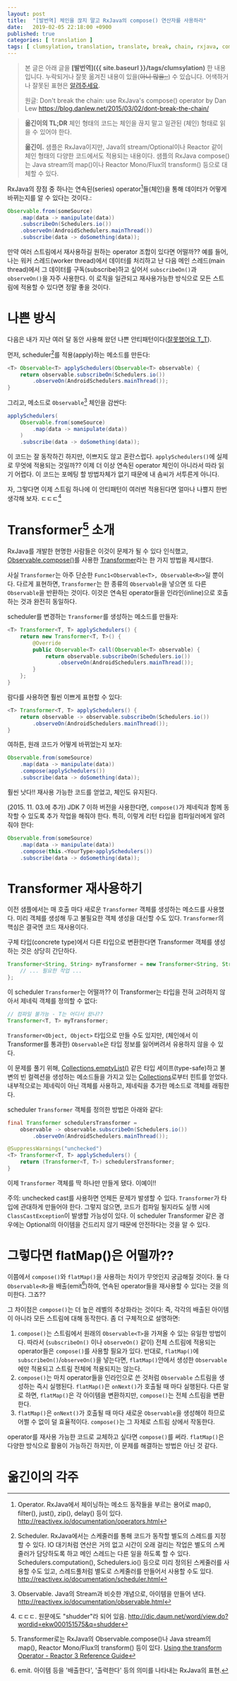 ```yaml
---
layout: post
title:  "[발번역] 체인을 끊지 말고 RxJava의 compose() 연산자를 사용하라"
date:   2019-02-05 22:18:00 +0900
published: true
categories: [ translation ]
tags: [ clumsylation, translation, translate, break, chain, rxjava, compose, Transformer, flatmap, alternative, operator ]
---
```


> 본 글은 아래 글을 **[발번역]({{ site.baseurl }}/tags/clumsylation)** 한 내용입니다. 누락되거나 잘못 옮겨진 내용이 있을(~~아니 많을;;~~) 수 있습니다. 어색하거나 잘못된 표현은 <a href="{{ site.baseurl }}/about">알려주세요</a>.
>
> 원글: Don't break the chain: use RxJava's compose() operator by Dan Lew
> <https://blog.danlew.net/2015/03/02/dont-break-the-chain/>

> **옮긴이의 TL;DR** 체인 형태의 코드는 체인을 끊지 말고 일관된 (체인) 형태로 읽을 수 있어야 한다.
>
> **옮긴이.** 샘플은 RxJava이지만, Java의 stream/Optional이나 Reactor 같이 체인 형태의 다양한 코드에서도 적용되는 내용이다. 샘플의 RxJava compose()는 Java stream의 map()이나 Reactor Mono/Flux의 transform() 등으로 대체할 수 있다.


RxJava의 장점 중 하나는 연속된(series) operator[^operator]들(체인)을 통해 데이터가 어떻게 바뀌는지를 알 수 있다는 것이다.:

```java
Observable.from(someSource)
    .map(data -> manipulate(data))
    .subscribeOn(Schedulers.io())
    .observeOn(AndroidSchedulers.mainThread())
    .subscribe(data -> doSomething(data));
```

만약 여러 스트림에서 재사용하길 원하는 operator 조합이 있다면 어떨까?? 예를 들어, 나는 워커 스레드(worker thread)에서 데이터를 처리하고 난 다음 메인 스레드(main thread)에서 그 데이터를 구독(subscribe)하고 싶어서 `subscribeOn()`과 `observeOn()`을 자주 사용한다. 이 로직을 일관되고 재사용가능한 방식으로 모든 스트림에 적용할 수 있다면 정말 좋을 것이다.


# 나쁜 방식

다음은 내가 지난 여러 달 동안 사용해 왔던 나쁜 안티패턴이다([잘못했어요 T_T](https://www.youtube.com/watch?v=jG2KMkQLZmI)).

먼저, scheduler[^scheduler]를 적용(apply)하는 메소드를 만든다:

```java
<T> Observable<T> applySchedulers(Observable<T> observable) {
    return observable.subscribeOn(Schedulers.io())
        .observeOn(AndroidSchedulers.mainThread());
}
```

그리고, 메소드로 `Observable`[^observable] 체인을 감싼다:

```java
applySchedulers(
    Observable.from(someSource)
        .map(data -> manipulate(data))
    )
    .subscribe(data -> doSomething(data));
```

이 코드는 잘 동작하긴 하지만, 이쁘지도 않고 혼란스럽다. `applySchedulers()`에 실제로 무엇에 적용되는 것일까?? 이제 더 이상 연속된 operator 체인이 아니라서 따라 읽기 어렵다. 이 코드는 포메팅 할 방법자체가 없기 때문에 내 솜씨가 서투른게 아니다.

자, 그렇다면 이제 스트림 하나에 이 안티패턴이 여러번 적용된다면 얼마나 나쁠지 한번 생각해 보자. ㄷㄷㄷ[^shudder]


# Transformer[^transformer] 소개

RxJava를 개발한 현명한 사람들은 이것이 문제가 될 수 있다 인식했고, [Observable.compose()](http://reactivex.io/RxJava/javadoc/rx/Observable.html#compose-rx.Observable.Transformer-)를 사용한 [Transformer](http://reactivex.io/RxJava/javadoc/rx/Observable.Transformer.html)라는 한 가지 방법을 제시했다.

사실 `Transformer`는 아주 단순한 `Func1<Observable<T>, Observable<R>>`일 뿐이다. 다르게 표현하면, `Transformer`는 한 종류의 `Observable`을 넣으면 또 다른 `Observable`을 반환하는 것이다. 이것은 연속된 operator들을 인라인(inline)으로 호출하는 것과 완전히 동일하다.

scheduler를 변경하는 `Transformer`를 생성하는 메소드를 만들자:

```java
<T> Transformer<T, T> applySchedulers() {
    return new Transformer<T, T>() {
        @Override
        public Observable<T> call(Observable<T> observable) {
            return observable.subscribeOn(Schedulers.io())
                .observeOn(AndroidSchedulers.mainThread());
        }
    };
}
```

람다를 사용하면 훨씬 이쁘게 표현할 수 있다:

```java
<T> Transformer<T, T> applySchedulers() {
    return observable -> observable.subscribeOn(Schedulers.io())
        .observeOn(AndroidSchedulers.mainThread());
}
```

여하튼, 원래 코드가 어떻게 바뀌었는지 보자:

```java
Observable.from(someSource)
    .map(data -> manipulate(data))
    .compose(applySchedulers())
    .subscribe(data -> doSomething(data));
```

훨씬 낫다!! 재사용 가능한 코드를 얻었고, 체인도 유지된다.

(2015. 11. 03.에 추가) JDK 7 이하 버전을 사용한다면, `compose()`가 제네릭과 함께 동작할 수 있도록 추가 작업을 해줘야 한다. 특히, 이렇게 리턴 타입을 컴파일러에게 알려줘야 한다:

```java
Observable.from(someSource)
    .map(data -> manipulate(data))
    .compose(this.<YourType>applySchedulers())
    .subscribe(data -> doSomething(data));
```


# Transformer 재사용하기

이전 샘플에서는 매 호출 마다 새로운 `Transformer` 객체를 생성하는 메소드를 사용했다. 미리 객체를 생성해 두고 불필요한 객체 생성을 대신할 수도 있다. `Transformer`의 핵심은 결국엔 코드 재사용이다.

구체 타입(concrete type)에서 다른 타입으로 변환한다면 Transformer 객체를 생성하는 것은 상당히 간단하다.

```java
Transformer<String, String> myTransformer = new Transformer<String, String>() {
    // ... 필요한 작업 ...
};
```

이 scheduler `Transformer`는 어떨까?? 이 Transformer는 타입을 전혀 고려하지 않아서 제네릭 객체를 정의할 수 없다:

```java
// 컴파일 불가능 - T는 어디서 왔나??
Transformer<T, T> myTransformer;
```

`Transformer<Object, Object>` 타입으로 만들 수도 있지만, (체인에서 이 Transformer를 통과한) `Observable`은 타입 정보를 잃어버려서 유용하지 않을 수 있다.

이 문제를 풀기 위해, [Collections.emptyList()](http://developer.android.com/reference/java/util/Collections.html#emptyList()) 같은 타입 세이프(type-safe)하고 불변의 빈 컬렉션을 생성하는 메소드들을 가지고 있는 [Collections](http://developer.android.com/reference/java/util/Collections.html)로부터 힌트를 얻었다. 내부적으로는 제네릭이 아닌 객체를 사용하고, 제네릭을 추가한 메소드로 객체를 래핑한다.

scheduler `Transformer` 객체를 정의한 방법은 아래와 같다:

```java
final Transformer schedulersTransformer =
    observable -> observable.subscribeOn(Schedulers.io())
        .observeOn(AndroidSchedulers.mainThread());

@SuppressWarnings("unchecked")
<T> Transformer<T, T> applySchedulers() {
    return (Transformer<T, T>) schedulersTransformer;
}
```

이제 `Transformer` 객체를 딱 하나만 만들게 됐다. 이예이!!

주의: unchecked cast를 사용하면 언제든 문제가 발생할 수 있다. `Transformer`가 타입에 관대하게 만들어야 한다. 그렇지 않으면, 코드가 컴파일 될지라도 실행 시에 `ClassCastException`이 발생할 가능성이 있다. 이 scheduler Transformer 같은 경우에는 Optional의 아이템을 건드리지 않기 때문에 안전하다는 것을 알 수 있다.


# 그렇다면 flatMap()은 어떨까??

이쯤에서 `compose()`와 `flatMap()`을 사용하는 차이가 무엇인지 궁금해질 것이다. 둘 다 `Observable<R>`을 배출(emit[^emit])하여, 연속된 operator들을 재사용할 수 있다는 것을 의미한다. 그죠??

그 차이점은 `compose()`는 더 높은 레벨의 추상화라는 것이다: 즉, 각각의 배출된 아이템이 아니라 모든 스트림에 대해 동작한다. 좀 더 구체적으로 설명하면:

1. `compose()`는 스트림에서 원래의 `Observable<T>`을 가져올 수 있는 유일한 방법이다. 따라서 (`subscribeOn()` 이나 `observeOn()` 같이) 전체 스트림에 적용되는 operator들은 `compose()`를 사용할 필요가 있다.
반대로, `flatMap()`에 `subscribeOn()`/`observeOn()`을 넣는다면, `flatMap()`안에서 생성한 `Observable`에만 적용되고 스트림 전체에 적용되지는 않는다.
1. `compose()`는 마치 operator들을 인라인으로 쓴 것처럼 `Observable` 스트림을 생성하는 즉시 실행된다. `flatMap()`은 `onNext()`가 호출될 때 마다 실행된다. 다른 말로 하면, `flatMap()`은 각 아이템을 변환하지만, `compose()`는 전체 스트림을 변환한다.
1. `flatMap()`은 `onNext()`가 호출될 때 마다 새로운 `Observable`을 생성해야 하므로 어쩔 수 없이 덜 효율적이다. `compose()`는 그 자체로 스트림 상에서 작동한다.

operator를 재사용 가능한 코드로 교체하고 싶다면 `compose()`를 써라. `flatMap()`은 다양한 방식으로 활용이 가능하긴 하지만, 이 문제를 해결하는 방법은 아닌 것 같다.


# 옮긴이의 각주

[^operator]: Operator. RxJava에서 체이닝하는 메소드 동작들을 부르는 용어로 map(), filter(), just(), zip(), delay() 등이 있다. <http://reactivex.io/documentation/operators.html>
[^scheduler]: Scheduler. RxJava에서는 스케줄러를 통해 코드가 동작할 별도의 스레드를 지정할 수 있다. IO 대기처럼 연산은 거의 없고 시간이 오래 걸리는 작업은 별도의 스케줄러가 담당하도록 하고 메인 스레드는 다른 일을 하도록 할 수 있다. Schedulers.computation(), Schedulers.io() 등으로 미리 정의된 스케줄러를 사용할 수도 있고, 스레드풀처럼 별도로 스케줄러를 만들어서 사용할 수도 있다. <http://reactivex.io/documentation/scheduler.html>
[^observable]: Observable. Java의 Stream과 비슷한 개념으로, 아이템을 만들어 낸다. <http://reactivex.io/documentation/observable.html>
[^shudder]: ㄷㄷㄷ. 원문에도 "shudder"라 되어 있음. <http://dic.daum.net/word/view.do?wordid=ekw000151575&q=shudder>
[^transformer]: Transformer로는 RxJava의 Observable.compose()나 Java stream의 map(), Reactor Mono/Flux의 transform() 등이 있다. [Using the transform Operator - Reactor 3 Reference Guide](https://projectreactor.io/docs/core/release/reference/index.html#_using_the_transform_operator)
[^emit]: emit. 아이템 등을 '배출한다', '출력한다' 등의 의미를 나타내는 RxJava의 표현.
